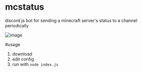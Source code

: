 # mcstatus
discord js bot for sending a minecraft server's status to a channel periodically

![image](https://user-images.githubusercontent.com/66480163/132859970-96e64f95-18b4-4c11-9246-aa8660f11e5a.png)

#usage
1. download
2. edit config
3. run with `node index.js`
